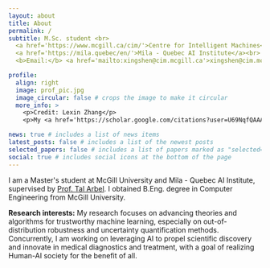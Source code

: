 ```yaml
---
layout: about
title: About
permalink: /
subtitle: M.Sc. student <br>
  <a href='https://www.mcgill.ca/cim/'>Centre for Intelligent Machines</a>, <a href='https://www.mcgill.ca'>McGill University</a> <br>
  <a href='https://mila.quebec/en/'>Mila - Quebec AI Institute</a><br>
  <b>Email:</b> <a href='mailto:xingshen@cim.mcgill.ca'>xingshen@cim.mcgill.ca</a>

profile:
  align: right
  image: prof_pic.jpg
  image_circular: false # crops the image to make it circular
  more_info: >
    <p>Credit: Lexin Zhang</p>
    <p>My <a href='https://scholar.google.com/citations?user=U69NqfQAAAAJ&hl=en'>Google Scholar</a> / <a href='#'>CV</a></p>

news: true # includes a list of news items
latest_posts: false # includes a list of the newest posts
selected_papers: false # includes a list of papers marked as "selected={true}"
social: true # includes social icons at the bottom of the page
---
```


I am a Master's student at McGill University and Mila - Quebec AI Institute, supervised by <a href='https://www.cim.mcgill.ca/~arbel/'>Prof. Tal Arbel</a>.
I obtained B.Eng. degree in Computer Engineering from McGill University.

<b>Research interests:</b> My research focuses on advancing theories and algorithms for trustworthy machine learning, especially on out-of-distribution robustness and uncertainty quantification methods. 
Concurrently, I am working on leveraging AI to propel scientific discovery and innovate in medical diagnostics and treatment, with a goal of realizing Human-AI society for the benefit of all.
